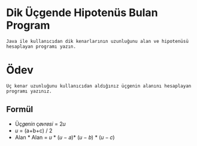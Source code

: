 # Dik Üçgende Hipotenüs Bulan Program

    Java ile kullanıcıdan dik kenarlarının uzunluğunu alan ve hipotenüsü hesaplayan programı yazın.

# Ödev

    Üç kenar uzunluğunu kullanıcıdan aldığınız üçgenin alanını hesaplayan programı yazınız.

## Formül

- Üç𝑔𝑒𝑛𝑖𝑛 ç𝑒𝑣𝑟𝑒𝑠𝑖 = 2𝑢
- 𝑢 = (a+b+c) / 2
- Alan * Alan = 𝑢 * (𝑢 − 𝑎)* (𝑢 − 𝑏) * (𝑢 − 𝑐)